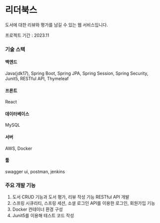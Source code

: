 # 리더북스

도서에 대한 리뷰와 평가를 남길 수 있는 웹 서비스입니다.

프로젝트 기간 : 2023.11

### 기술 스택
#### 백엔드
Java(jdk17), Spring Boot, Spring JPA, Spring Session, Spring Security, Junit5,
RESTful API, Thymeleaf
#### 프론트
React
#### 데이터베이스
MySQL
#### 서버
AWS, Docker
#### 툴
swagger ui, postman, jenkins

### 주요 개발 기능
1. 도서 CRUD 기능과 도서 평가, 리뷰 작성 기능 RESTful API 개발
2. 스프링 시큐리티, 스프링 세션, 소셜 로그인 API를 이용한 로그인, 회원가입 기능
3. Docker 컨테이너 환경 구성
4. Junit5를 이용해 테스트 코드 작성